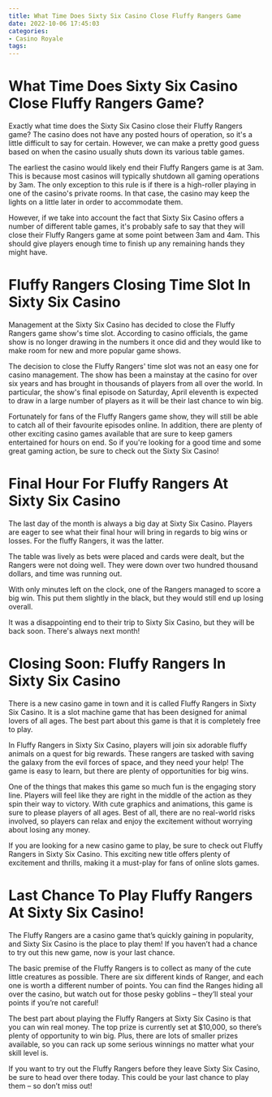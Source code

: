 ```yaml
---
title: What Time Does Sixty Six Casino Close Fluffy Rangers Game
date: 2022-10-06 17:45:03
categories:
- Casino Royale
tags:
---
```



#  What Time Does Sixty Six Casino Close Fluffy Rangers Game?

Exactly what time does the Sixty Six Casino close their Fluffy Rangers game? The casino does not have any posted hours of operation, so it's a little difficult to say for certain. However, we can make a pretty good guess based on when the casino usually shuts down its various table games.

The earliest the casino would likely end their Fluffy Rangers game is at 3am. This is because most casinos will typically shutdown all gaming operations by 3am. The only exception to this rule is if there is a high-roller playing in one of the casino's private rooms. In that case, the casino may keep the lights on a little later in order to accommodate them.

However, if we take into account the fact that Sixty Six Casino offers a number of different table games, it's probably safe to say that they will close their Fluffy Rangers game at some point between 3am and 4am. This should give players enough time to finish up any remaining hands they might have.

#  Fluffy Rangers Closing Time Slot In Sixty Six Casino

Management at the Sixty Six Casino has decided to close the Fluffy Rangers game show's time slot. According to casino officials, the game show is no longer drawing in the numbers it once did and they would like to make room for new and more popular game shows.

The decision to close the Fluffy Rangers' time slot was not an easy one for casino management. The show has been a mainstay at the casino for over six years and has brought in thousands of players from all over the world. In particular, the show's final episode on Saturday, April eleventh is expected to draw in a large number of players as it will be their last chance to win big.

Fortunately for fans of the Fluffy Rangers game show, they will still be able to catch all of their favourite episodes online. In addition, there are plenty of other exciting casino games available that are sure to keep gamers entertained for hours on end. So if you're looking for a good time and some great gaming action, be sure to check out the Sixty Six Casino!

#  Final Hour For Fluffy Rangers At Sixty Six Casino

The last day of the month is always a big day at Sixty Six Casino. Players are eager to see what their final hour will bring in regards to big wins or losses. For the fluffy Rangers, it was the latter.

The table was lively as bets were placed and cards were dealt, but the Rangers were not doing well. They were down over two hundred thousand dollars, and time was running out.

With only minutes left on the clock, one of the Rangers managed to score a big win. This put them slightly in the black, but they would still end up losing overall.

It was a disappointing end to their trip to Sixty Six Casino, but they will be back soon. There's always next month!

#  Closing Soon: Fluffy Rangers In Sixty Six Casino

There is a new casino game in town and it is called Fluffy Rangers in Sixty Six Casino. It is a slot machine game that has been designed for animal lovers of all ages. The best part about this game is that it is completely free to play.



In Fluffy Rangers in Sixty Six Casino, players will join six adorable fluffy animals on a quest for big rewards. These rangers are tasked with saving the galaxy from the evil forces of space, and they need your help! The game is easy to learn, but there are plenty of opportunities for big wins.



One of the things that makes this game so much fun is the engaging story line. Players will feel like they are right in the middle of the action as they spin their way to victory. With cute graphics and animations, this game is sure to please players of all ages. Best of all, there are no real-world risks involved, so players can relax and enjoy the excitement without worrying about losing any money.



If you are looking for a new casino game to play, be sure to check out Fluffy Rangers in Sixty Six Casino. This exciting new title offers plenty of excitement and thrills, making it a must-play for fans of online slots games.

#  Last Chance To Play Fluffy Rangers At Sixty Six Casino!

The Fluffy Rangers are a casino game that’s quickly gaining in popularity, and Sixty Six Casino is the place to play them! If you haven’t had a chance to try out this new game, now is your last chance.

The basic premise of the Fluffy Rangers is to collect as many of the cute little creatures as possible. There are six different kinds of Ranger, and each one is worth a different number of points. You can find the Ranges hiding all over the casino, but watch out for those pesky goblins – they’ll steal your points if you’re not careful!

The best part about playing the Fluffy Rangers at Sixty Six Casino is that you can win real money. The top prize is currently set at $10,000, so there’s plenty of opportunity to win big. Plus, there are lots of smaller prizes available, so you can rack up some serious winnings no matter what your skill level is.

If you want to try out the Fluffy Rangers before they leave Sixty Six Casino, be sure to head over there today. This could be your last chance to play them – so don’t miss out!
